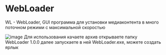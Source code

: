 # WebLoader
WL - WebLoader, GUI программа для установки медиаконтента в много поточном режими с максимальной скоростью

![image](https://github.com/user-attachments/assets/5f7f8ffb-b9fb-466e-be77-aa20a11a078c)
Для использования качаете архив открываете папку WebLoader 1.0.0 далее запускаете в ней WebLoader.exe, можете создать ярлык
